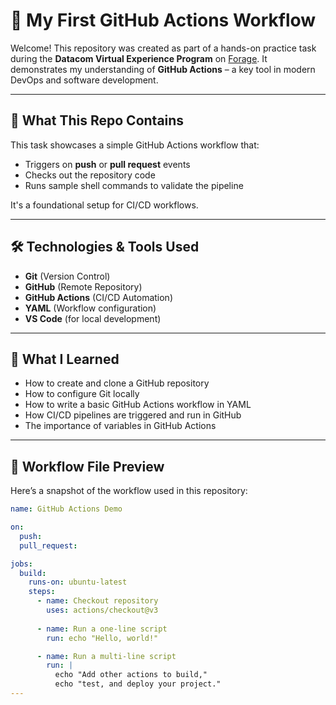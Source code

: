 # 🚀 My First GitHub Actions Workflow

Welcome! This repository was created as part of a hands-on practice task during the **Datacom Virtual Experience Program** on [Forage](https://www.theforage.com/). It demonstrates my understanding of **GitHub Actions** – a key tool in modern DevOps and software development.

---

## 📌 What This Repo Contains

This task showcases a simple GitHub Actions workflow that:

- Triggers on **push** or **pull request** events
- Checks out the repository code
- Runs sample shell commands to validate the pipeline

It's a foundational setup for CI/CD workflows.

---

## 🛠️ Technologies & Tools Used

- **Git** (Version Control)
- **GitHub** (Remote Repository)
- **GitHub Actions** (CI/CD Automation)
- **YAML** (Workflow configuration)
- **VS Code** (for local development)

---

## 🧠 What I Learned

- How to create and clone a GitHub repository
- How to configure Git locally
- How to write a basic GitHub Actions workflow in YAML
- How CI/CD pipelines are triggered and run in GitHub
- The importance of variables in GitHub Actions

---

## 📂 Workflow File Preview

Here’s a snapshot of the workflow used in this repository:

```yaml
name: GitHub Actions Demo

on:
  push:
  pull_request:

jobs:
  build:
    runs-on: ubuntu-latest
    steps:
      - name: Checkout repository
        uses: actions/checkout@v3
      
      - name: Run a one-line script
        run: echo "Hello, world!"

      - name: Run a multi-line script
        run: |
          echo "Add other actions to build,"
          echo "test, and deploy your project."
---

